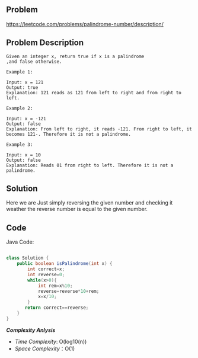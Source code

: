 ## Problem

https://leetcode.com/problems/palindrome-number/description/

## Problem Description

```
Given an integer x, return true if x is a palindrome
,and false otherwise.
```
```
Example 1:

Input: x = 121
Output: true
Explanation: 121 reads as 121 from left to right and from right to left.

Example 2:

Input: x = -121
Output: false
Explanation: From left to right, it reads -121. From right to left, it becomes 121-. Therefore it is not a palindrome.

Example 3:

Input: x = 10
Output: false
Explanation: Reads 01 from right to left. Therefore it is not a palindrome.
```

## Solution

Here we are Just simply reversing the given number and checking it weather the reverse number is equal to the given number.

## Code

Java Code:
```java

class Solution {
    public boolean isPalindrome(int x) {
        int correct=x;
        int reverse=0;
        while(x>0){
            int rem=x%10;
            reverse=reverse*10+rem;
            x=x/10;
        }
       return correct==reverse;
    }
}

```

**_Complexity Anlysis_**

- _Time Complexity_: O(log10(n))
- _Space Complexity_：O(1)

